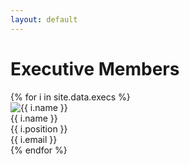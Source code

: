 ```yaml
---
layout: default
---
```


# Executive Members

<div class="exec-container">
{% for i in site.data.execs %}
<div class="exec-card">
    <img class="exec-profile" src="/assets/execs/{{ i.photo }}" alt="{{ i.name }}" >
    <div class="exec-name"> {{ i.name }} </div>
    <div class="exec-position"> {{ i.position }} </div>
    <div class="exec-email">{{ i.email }}</div>
</div>
{% endfor %}
<div>

